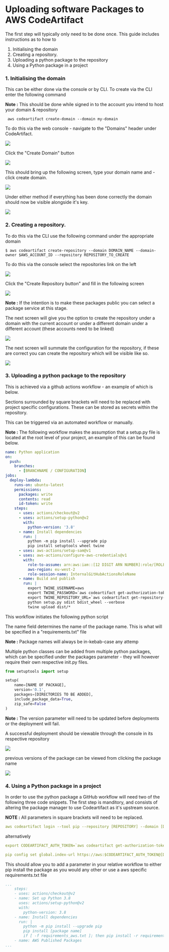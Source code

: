 # Uploading software Packages to AWS CodeArtifact

The first step will typically only need to be done once. This guide includes instructions as to how to

1. Initialising the domain
2. Creating a repository.
3. Uploading a python package to the repository
4. Using a Python package in a project

### 1. Initialising the domain

This can be either done via the console or by CLI. To create via
the CLI enter the following command

**Note :** This should be done while signed in to the account you intend to host your domain & repository

```
 aws codeartifact create-domain --domain my-domain
```

To do this via the web console - navigate to the "Domains" header under CodeArtifact.

![](/home/aford/IdeaProjects/da-transform-dev-documentation/runbooks/github-actions/images/domains_1.jpg)

Click the "Create Domain" button

![](/home/aford/IdeaProjects/da-transform-dev-documentation/runbooks/github-actions/images/domains_2.jpg)

This should bring up the following screen, type your domain name and - click create domain.

![](/home/aford/IdeaProjects/da-transform-dev-documentation/runbooks/github-actions/images/domains_3.jpg)

Under either method if everything has been done correctly the domain should now be visible alongside it's key.

![](/home/aford/IdeaProjects/da-transform-dev-documentation/runbooks/github-actions/images/domains_4.jpg)

### 2. Creating a repository.

To do this via the CLI use the following command under the appropriate domain

```
$ aws codeartifact create-repository --domain DOMAIN_NAME --domain-owner $AWS_ACCOUNT_ID --repository REPOSITORY_TO_CREATE
```

To do this via the console select the repositories link on the left

![](/home/aford/IdeaProjects/da-transform-dev-documentation/runbooks/github-actions/images/repository_1.jpg)

Click the "Create Repository button" and fill in the following screen

![](/home/aford/IdeaProjects/da-transform-dev-documentation/runbooks/github-actions/images/repository_2.jpg)

**Note :** If the intention is to make these packages public you can select a package service at this stage.

The next screen will give you the option to create the repository under a domain with the current account or under 
a different domain under a different account (these accounts need to be linked)

![](/home/aford/IdeaProjects/da-transform-dev-documentation/runbooks/github-actions/images/repository_3.jpg)

The next screen will summate the configuration for the repository, if these are correct you can create the repository
which will be visible like so. 

![](/home/aford/IdeaProjects/da-transform-dev-documentation/runbooks/github-actions/images/repository_4.jpg)

### 3. Uploading a python package to the repository 

This is achieved via a github actions workflow - an example of which is below.

Sections surrounded by square brackets will need to be replaced with project specific
configurations. These can be stored as secrets within the repository. 

This can be triggered via an automated workflow or manually. 

**Note :** The following workflow makes the assumption that a setup.py file is 
located at the root level of your project, an example of this can be found below.

```yaml
name: Python application
on:
  push:
    branches:
      - [BRANCHNAME / CONFIGURATION]
jobs:
  deploy-lambda:
    runs-on: ubuntu-latest
    permissions:
      packages: write
      contents: read
      id-token: write
    steps:
      - uses: actions/checkout@v2
      - uses: actions/setup-python@v2
        with:
          python-version: '3.8'
      - name: Install dependencies
        run: |
          python -m pip install --upgrade pip
          pip install setuptools wheel twine
      - uses: aws-actions/setup-sam@v1
      - uses: aws-actions/configure-aws-credentials@v1
        with:
          role-to-assume: arn:aws:iam::[12 DIGIT ARN NUMBER]:role/[ROLENAME]
          aws-region: eu-west-2
          role-session-name: InternalGitHubActionsRoleName
      - name: Build and publish
        run: |
          export TWINE_USERNAME=aws
          export TWINE_PASSWORD=`aws codeartifact get-authorization-token --domain tna-test-domain --domain-owner [ARN ACCOUNT NUMBER] --region eu-west-2 --query authorizationToken --output text`
          export TWINE_REPOSITORY_URL=`aws codeartifact get-repository-endpoint --domain tna-test-domain --domain-owner [ARN ACCOUNT NUMBER] --repository tna-test-repo --region eu-west-2 --format pypi --query repositoryEndpoint --output text`          
          python setup.py sdist bdist_wheel --verbose
          twine upload dist/*

```
This workflow initiates the following python script

The name field determines the name of the package name. This is what will be specified in
a "requirements.txt" file

**Note :** Package names will always be in-kebab-case any attemp

Multiple python classes can be added from multiple python packages, which can be specified under the
packages parameter - they will however require their own respective init.py files.

```python
from setuptools import setup

setup(
    name=[NAME OF PACKAGE],
    version='0.1',
    packages=[DIRECTORIES TO BE ADDED],
    include_package_data=True,
    zip_safe=False
)
```
**Note :** The version parameter will need to be updated before deployments or the deployment will fail. 

A successful deployment should be viewable through the console in its respective repository

![](/home/aford/IdeaProjects/da-transform-dev-documentation/runbooks/github-actions/images/package_1.jpg)

previous versions of the package can be viewed from clicking the package name

![](/home/aford/IdeaProjects/da-transform-dev-documentation/runbooks/github-actions/images/package_2.jpg)

### 4. Using a Python package in a project

In order to use the python package a GitHub workflow will need two of the following three code snippets.
The first step is manditory, and consists of altering the package manager to use Codeartifact as it's 
upstream source.

**NOTE :** All parameters in square brackets will need to be replaced.

```yaml
aws codeartifact login --tool pip --repository [REPOSITORY] --domain [DOMAIN] --domain-owner [DOMAIN ARN NUMBER] --region eu-west-2
```

alternatively 

```yaml
export CODEARTIFACT_AUTH_TOKEN=`aws codeartifact get-authorization-token --domain [DOMAIN] --domain-owner [DOMAIN ARN NUMBER] --region eu-west-2 --query authorizationToken --output text`

pip config set global.index-url https://aws:$CODEARTIFACT_AUTH_TOKEN@[DOMAIN]-[ARN NUMBER].d.codeartifact.eu-west-2.amazonaws.com/pypi/[REPOSITORY]/simple/
```

This should allow you to add a parameter in your relative workflow to either pip install the package as you would any other
or use a aws specific requirements.txt file

```yaml
...
    steps:
    - uses: actions/checkout@v2
    - name: Set up Python 3.8
      uses: actions/setup-python@v2
      with:
        python-version: 3.8
    - name: Install dependencies
      run: |
        python -m pip install --upgrade pip
        pip install [package name]
        if [ -f requirements_aws.txt ]; then pip install -r requirements_aws.txt; fi
    - name: AWS Published Packages
...

```